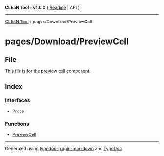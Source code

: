 **CLEaN Tool - v1.0.0** ( [Readme](../../../README.md) \| API )

***

[CLEaN Tool](../../../modules.md) / pages/Download/PreviewCell

# pages/Download/PreviewCell

## File

This file is for the preview cell component.

## Index

### Interfaces

- [Props](interfaces/Props.md)

### Functions

- [PreviewCell](functions/PreviewCell.md)

***

Generated using [typedoc-plugin-markdown](https://www.npmjs.com/package/typedoc-plugin-markdown) and [TypeDoc](https://typedoc.org/)
